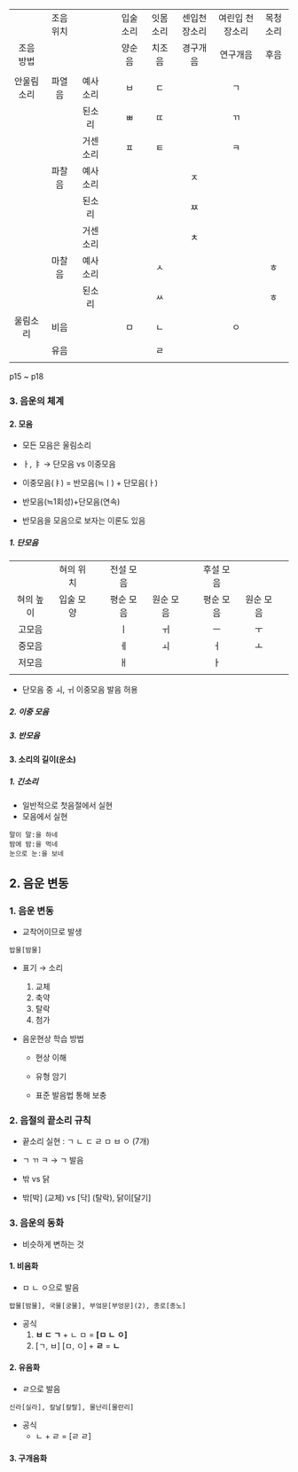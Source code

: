
| | | | | |  | | | |
|:---:|:---:|:---:|:---:|:---:|:---:|:---:|:---:|:---:|
| |조음 위치 || | 입술소리 | 잇몸소리 | 센입천장소리 | 여린입 천장소리| 목청소리
|조음 방법 | | || 양순음 | 치조음 | 경구개음 | 연구개음 | 후음|
||
|안울림소리|파열음|예사소리|| ㅂ | ㄷ| | ㄱ|
|||된소리||ㅃ|ㄸ||ㄲ
|||거센소리||ㅍ|ㅌ||ㅋ
||파찰음|예사소리||||ㅈ
|||된소리||||ㅉ
|||거센소리||||ㅊ|
||마찰음|예사소리|||ㅅ|||ㅎ
|||된소리|||ㅆ|||ㅎ
|울림소리|비음|||ㅁ|ㄴ||ㅇ
||유음||||ㄹ
||


p15 ~ p18
### 3. 음운의 체계
 #### 2. 모음

- 모든 모음은 울림소리

- ㅏ, ㅑ → 단모음 vs 이중모음
 - 이중모음(ㅑ) = 반모음(≒ㅣ) + 단모음(ㅏ) 
 - 반모음(≒1회성)+단모음(연속)
  
- 반모음을 모음으로 보자는 이론도 있음

 ##### 1. 단모음 

| | | | | |  | | | |
|:---:|:---:|:---:|:---:|:---:|:---:|:---:|:---:|:---:|
||혀의 위치||전설 모음|||후설 모음|||||
|혀의 높이|입술 모양||평순 모음|원순 모음||평순 모음|원순 모음|
|고모음|||ㅣ|ㅟ||ㅡ|ㅜ
|중모음|||ㅔ|ㅚ||ㅓ|ㅗ
|저모음|||ㅐ|||ㅏ
||


 - 단모음 중 ㅚ, ㅟ 이중모음 발음 허용

 ##### 2. 이중 모음
 ##### 3. 반모음 


 #### 3. 소리의 길이(운소)
  ##### 1. 긴소리 
   - 일반적으로 첫음절에서 실현
   - 모음에서 실현

    말이 말:을 하네   
    밤에 밤:을 먹네   
    눈으로 눈:을 보네

## 2. 음운 변동
 ### 1. 음운 변동
   - 교착어이므로 발생   


    밥물[밤물]
- 표기 → 소리

  1. 교체 
  2. 축약 
  3. 탈락 
  4. 첨가 


 - 음운현상 학습 방법
   -  현상 이해
   - 유형 암기   

   - 표준 발음법 통해 보충

 ### 2. 음절의 끝소리 규칙
 - 끝소리 실현 : ㄱ ㄴ ㄷ ㄹ ㅁ ㅂ ㅇ (7개)
 
 - ㄱ ㄲ ㅋ → ㄱ 발음
  - 밖 vs 닭 
   - 밖[박] (교체) vs [닥] (탈락), 닭이[달기]


 ### 3. 음운의 동화
  - 비슷하게 변하는 것
  #### 1. 비음화
   - ㅁ ㄴ ㅇ으로 발음

    밥물[밤물], 국물[궁물], 부엌문[부엉문](2), 종로[종노]

 - 공식
    1. **ㅂ ㄷ ㄱ** + ㄴ ㅁ = **[ㅁ ㄴ ㅇ]**
    2. [ㄱ, ㅂ] [ㅁ, ㅇ] + **ㄹ** = **ㄴ** 


  #### 2. 유음화
   - ㄹ으로 발음

    신라[실라], 칼날[칼랄], 물난리[물란리]

 - 공식
   - ㄴ + ㄹ = [ㄹ ㄹ]

  #### 3. 구개음화 
